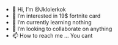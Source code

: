 - 👋 Hi, I’m @Jklolerkok
- 👀 I’m interested in 19$ fortnite card 
- 🌱 I’m currently learning nothing
- 💞️ I’m looking to collaborate on anything
- 📫 How to reach me ... You cant

<!---
Jklolerkok/Jklolerkok is a ✨ special ✨ repository because its `README.md` (this file) appears on your GitHub profile.
You can click the Preview link to take a look at your changes.
--->
